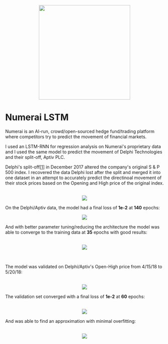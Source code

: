 <p align="center">
  <img width="290" height="300" src="https://user-images.githubusercontent.com/29679899/61179022-ffc9c900-a5c7-11e9-9be0-8b376a9b195b.png">
</p>


# Numerai LSTM

Numerai is an AI-run, crowd/open-sourced hedge fund/trading platform where competitors try to 
predict the movement of financial markets. 

I used an LSTM-RNN for regression analysis on Numerai's proprietary data and I used the same model to predict
the movement of Delphi Technologies and their split-off, Aptiv PLC. 

Delphi's split-off[<a href="https://www.investopedia.com/terms/s/split-off.asp" title="investopedia.com" rel="nofollow">1</a></li>] in December 2017 altered the company's original S & P 500 index. 
I recovered the data Delphi lost after the split and merged it into one dataset in an attempt to accurately predict the directinoal movement of their stock prices based on the Opening and High price of the original index.

<p align="center">
  <br>
  <img src="https://user-images.githubusercontent.com/29679899/61179349-91d4d000-a5ce-11e9-9c13-7175909e69e3.png">
</p>

On the Delphi/Aptiv data, the model had a final loss of <b>1e-2</b> at <b>140</b> epochs:
<p align="center">
  <img src="https://media.giphy.com/media/ZBVQCX7KA2qSOwMLEf/giphy.gif">
</p>

And with better parameter tuning/reducing the architecture the model was able to converge to the training data at <b>35</b> epochs with good results:

<p align="center">
  <br>
  <img src="https://media.giphy.com/media/dvlIA3HfG0abC3dtwN/giphy.gif">
</p></br>


The model was validated on Delphi/Aptiv's Open-High price from 4/15/18 to 5/20/18: 

<p align="center">
  <br>
  <img src="https://user-images.githubusercontent.com/29679899/61582707-3f2e7300-aafc-11e9-9f88-8eac855fde62.png">
</p>

The validation set converged with a final loss of <b>1e-2</b> at <b>60</b> epochs:

<p align="center">
  <br>
  <img src="https://media.giphy.com/media/UsNOWnGkGcaVkgCT3t/giphy.gif">
</p>

And was able to find an approximation with minimal overfitting:

<p align="center">
  <br>
  <img src="https://media.giphy.com/media/QWuqW0UTxY4mprif4t/giphy.gif">
</p>
